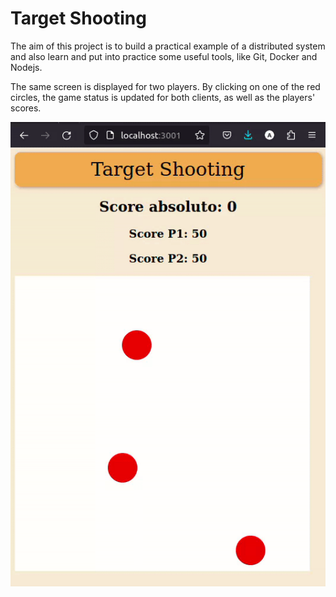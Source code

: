 # Target Shooting

The aim of this project is to build a practical example of a distributed system 
and also learn and put into practice some useful tools, like Git, 
Docker and Nodejs.

The same screen is displayed for two players. By clicking on one of the red circles, the game status is updated for both clients, as well as the players' scores.

![Video demonstrativo.](https://raw.githubusercontent.com/AndreNasci/target_shooting/docker/src/demo.gif)
